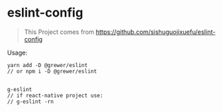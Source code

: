 # eslint-config

> This Project comes from https://github.com/sishuguojixuefu/eslint-config

Usage:

```
yarn add -D @grewer/eslint
// or npm i -D @grewer/eslint


g-eslint
// if react-native project use:
// g-eslint -rn
```

